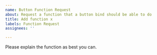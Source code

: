 ```yaml
---
name: Button Function Request
about: Request a function that a button bind should be able to do
title: Add function x
labels: Function Request
assignees: ''

---
```


Please explain the function as best you can.
